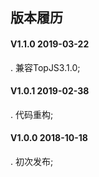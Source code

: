 ﻿

## 版本履历
#### V1.1.0 2019-03-22
. 兼容TopJS3.1.0;

#### V1.0.1 2019-02-38
. 代码重构;

#### V1.0.0 2018-10-18
. 初次发布;

